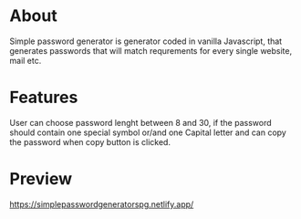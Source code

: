 # About
Simple password generator is generator coded in vanilla Javascript, that generates passwords that will match requrements for every single website, mail etc.
# Features
User can choose password lenght between 8 and 30, if the password should contain one special symbol or/and one Capital letter and can copy the password when copy button is clicked.
# Preview
https://simplepasswordgeneratorspg.netlify.app/
